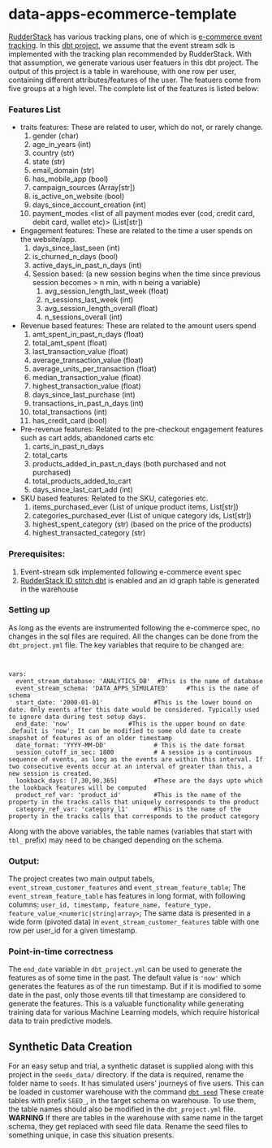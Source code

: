 # data-apps-ecommerce-template

[RudderStack](https://www.rudderstack.com/) has various tracking plans, one of which is [e-commerce event tracking](https://www.rudderstack.com/docs/event-spec/ecommerce-events-spec/). In this [dbt project](https://www.getdbt.com/product/what-is-dbt/), we assume that the event stream sdk is implemented with the tracking plan recommended by RudderStack. With that assumption, we generate various user featuers in this dbt project. The output of this project is a table in warehouse, with one row per user, containing different attributes/features of the user. The featuers come from five groups at a high level.
The complete list of the features is listed below:

### Features List

- traits features: These are related to user, which do not, or rarely change. 
    1. gender (char)
    2. age_in_years (int)
    3. country (str)
    4. state (str)
    5. email_domain (str)
    6. has_mobile_app (bool)
    7. campaign_sources (Array[str])
    8. is_active_on_website (bool)
    9. days_since_account_creation (int)
    10. payment_modes <list of all payment modes ever (cod, credit card, debit card, wallet etc)> (List[str])
- Engagement features: These are related to the time a user spends on the website/app.
    1. days_since_last_seen (int)
    2. is_churned_n_days (bool)
    3. active_days_in_past_n_days (int)
    4. Session based:  (a new session begins when the time since previous session becomes > n min, with n being a variable)
        1. avg_session_length_last_week (float)
        2. n_sessions_last_week (int)  
        3. avg_session_length_overall (float)
        4. n_sessions_overall (int)
- Revenue based features: These are related to the amount users spend
    1. amt_spent_in_past_n_days (float)
    2. total_amt_spent (float)
    3. last_transaction_value (float)
    4. average_transaction_value (float)
    5. average_units_per_transaction (float)
    6. median_transaction_value (float)
    7. highest_transaction_value (float)
    8. days_since_last_purchase (int)
    9. transactions_in_past_n_days (int)
    10. total_transactions (int)
    11. has_credit_card (bool)
- Pre-revenue features: Related to the pre-checkout engagement features such as cart adds, abandoned carts etc
    1. carts_in_past_n_days
    2. total_carts
    3. products_added_in_past_n_days (both purchased and not purchased)
    4. total_products_added_to_cart
    5. days_since_last_cart_add (int)
- SKU based features: Related to the SKU, categories etc. 
    1. items_purchased_ever (List of unique product items, List[str])
    2. categories_purchased_ever (List of unique category ids, List[str])
    3. highest_spent_category (str) (based on the price of the products)
    4. highest_transacted_category (str)

### Prerequisites:
1. Event-stream sdk implemented following e-commerce event spec
2. [RudderStack ID stitch dbt](https://hub.getdbt.com/rudderlabs/id_stitching/latest/) is enabled and an id graph table is generated in the warehouse

### Setting up

As long as the events are instrumented following the e-commerce spec, no changes in the sql files are required. All the changes can be done from the `dbt_project.yml` file. The key variables that require to be changed are:

```


vars:
  event_stream_database: 'ANALYTICS_DB'  #This is the name of database
  event_stream_schema: 'DATA_APPS_SIMULATED'     #This is the name of schema
  start_date: '2000-01-01'              #This is the lower bound on date. Only events after this date would be considered. Typically used to ignore data during test setup days. 
  end_date: 'now'                #This is the upper bound on date .Default is 'now'; It can be modified to some old date to create snapshot of features as of an older timestamp
  date_format: 'YYYY-MM-DD'             # This is the date format
  session_cutoff_in_sec: 1800           # A session is a continuous sequence of events, as long as the events are within this interval. If two consecutive events occur at an interval of greater than this, a new session is created.
  lookback_days: [7,30,90,365]          #These are the days upto which the lookback features will be computed
  product_ref_var: 'product_id'         #This is the name of the property in the tracks calls that uniquely corresponds to the product
  category_ref_var: 'category_l1'       #This is the name of the property in the tracks calls that corresponds to the product category

```

Along with the above variables, the table names (variables that start with `tbl_` prefix) may need to be changed depending on the schema. 


### Output:
The project creates two main output tabels, `event_stream_customer_features` and `event_stream_feature_table`;  The `event_stream_feature_table` has features in long format, with following columns: `user_id, timestamp, feature_name, feature_type, feature_value_<numeric|string|array>`; The same data is presented in a wide form (pivoted data) in `event_stream_customer_features` table with one row per user_id for a given timestamp. 

### Point-in-time correctness
The `end_date` variable in `dbt_project.yml` can be used to generate the features as of some time in the past. The default value is `'now'` which generates the features as of the run timestamp. But if it is modified to some date in the past, only those events till that timestamp are considered to generate the features. This is a valuable functionality while generating training data for various Machine Learning models, which require historical data to train predictive models.


## Synthetic Data Creation
For an easy setup and trial, a synthetic dataset is supplied along with this project in the `seeds_data/` directory. If the data is required, rename the folder name to `seeds`.
It has simulated users' journeys of five users. This can be loaded in customer warehouse with the command [`dbt seed`](https://docs.getdbt.com/docs/building-a-dbt-project/seeds)
These create tables with prefix `SEED_`, in the target schema on warehouse. To use them, the table names should also be modified in the `dbt_project.yml` file.
**WARNING**
If there are tables in the warehouse with same name in the target schema, they get replaced with seed file data. Rename the seed files to something unique, in case this situation presents.

